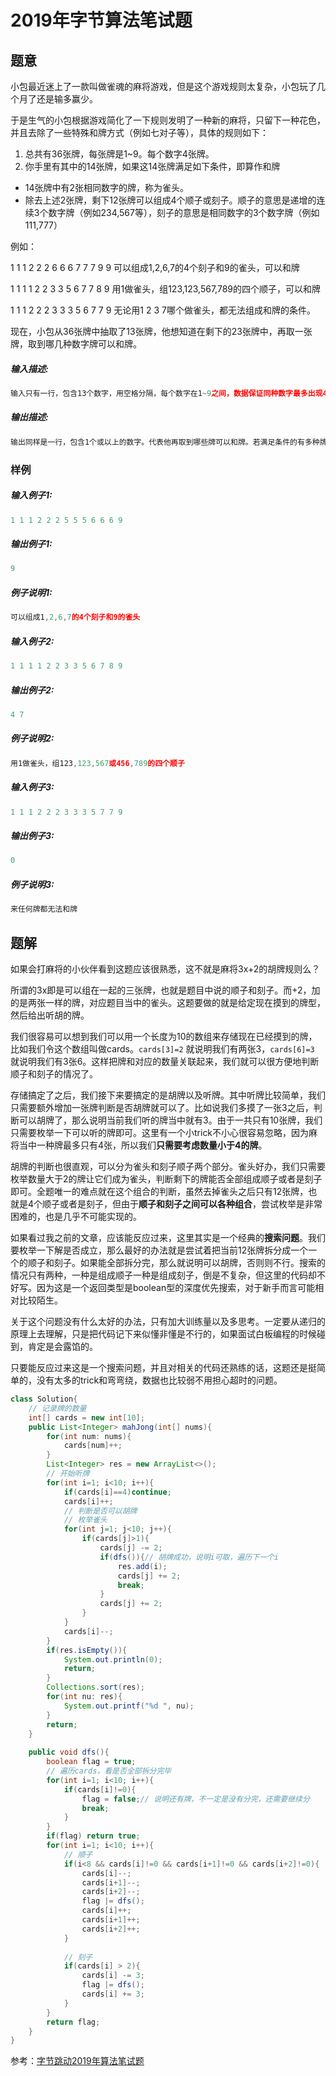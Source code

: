 # 2019年字节算法笔试题

## 题意

小包最近迷上了一款叫做雀魂的麻将游戏，但是这个游戏规则太复杂，小包玩了几个月了还是输多赢少。

于是生气的小包根据游戏简化了一下规则发明了一种新的麻将，只留下一种花色，并且去除了一些特殊和牌方式（例如七对子等），具体的规则如下：

1. 总共有36张牌，每张牌是1~9。每个数字4张牌。
2. 你手里有其中的14张牌，如果这14张牌满足如下条件，即算作和牌

- 14张牌中有2张相同数字的牌，称为雀头。
- 除去上述2张牌，剩下12张牌可以组成4个顺子或刻子。顺子的意思是递增的连续3个数字牌（例如234,567等），刻子的意思是相同数字的3个数字牌（例如111,777）

例如：

1 1 1 2 2 2 6 6 6 7 7 7 9 9 可以组成1,2,6,7的4个刻子和9的雀头，可以和牌

1 1 1 1 2 2 3 3 5 6 7 7 8 9 用1做雀头，组123,123,567,789的四个顺子，可以和牌

1 1 1 2 2 2 3 3 3 5 6 7 7 9 无论用1 2 3 7哪个做雀头，都无法组成和牌的条件。

现在，小包从36张牌中抽取了13张牌，他想知道在剩下的23张牌中，再取一张牌，取到哪几种数字牌可以和牌。

##### **输入描述:**

```javascript
输入只有一行，包含13个数字，用空格分隔，每个数字在1~9之间，数据保证同种数字最多出现4次。
```

##### **输出描述:**

```javascript
输出同样是一行，包含1个或以上的数字。代表他再取到哪些牌可以和牌。若满足条件的有多种牌，请按从小到大的顺序输出。若没有满足条件的牌，请输出一个数字0
```

### **样例**

##### **输入例子1:**

```javascript
1 1 1 2 2 2 5 5 5 6 6 6 9
```

##### **输出例子1:**

```javascript
9
```

##### **例子说明1:**

```javascript
可以组成1,2,6,7的4个刻子和9的雀头
```

##### **输入例子2:**

```javascript
1 1 1 1 2 2 3 3 5 6 7 8 9
```

##### **输出例子2:**

```javascript
4 7
```

##### **例子说明2:**

```javascript
用1做雀头，组123,123,567或456,789的四个顺子
```

##### **输入例子3:**

```javascript
1 1 1 2 2 2 3 3 3 5 7 7 9
```

##### **输出例子3:**

```javascript
0
```

##### **例子说明3:**

```javascript
来任何牌都无法和牌
```

## **题解**

如果会打麻将的小伙伴看到这题应该很熟悉，这不就是麻将3x+2的胡牌规则么？

所谓的3x即是可以组在一起的三张牌，也就是题目中说的顺子和刻子。而+2，加的是两张一样的牌，对应题目当中的雀头。这题要做的就是给定现在摸到的牌型，然后给出听胡的牌。

我们很容易可以想到我们可以用一个长度为10的数组来存储现在已经摸到的牌，比如我们令这个数组叫做cards。`cards[3]=2` 就说明我们有两张3，`cards[6]=3` 就说明我们有3张6。这样把牌和对应的数量关联起来，我们就可以很方便地判断顺子和刻子的情况了。

存储搞定了之后，我们接下来要搞定的是胡牌以及听牌。其中听牌比较简单，我们只需要额外增加一张牌判断是否胡牌就可以了。比如说我们多摸了一张3之后，判断可以胡牌了，那么说明当前我们听的牌当中就有3。由于一共只有10张牌，我们只需要枚举一下可以听的牌即可。这里有一个小trick不小心很容易忽略，因为麻将当中一种牌最多只有4张，所以我们**只需要考虑数量小于4的牌**。

胡牌的判断也很直观，可以分为雀头和刻子顺子两个部分。雀头好办，我们只需要枚举数量大于2的牌让它们成为雀头，判断剩下的牌能否全部组成顺子或者是刻子即可。全题唯一的难点就在这个组合的判断，虽然去掉雀头之后只有12张牌，也就是4个顺子或者是刻子，但由于**顺子和刻子之间可以各种组合**，尝试枚举是非常困难的，也是几乎不可能实现的。

如果看过我之前的文章，应该能反应过来，这里其实是一个经典的**搜索问题**。我们要枚举一下解是否成立，那么最好的办法就是尝试着把当前12张牌拆分成一个一个的顺子和刻子。如果能全部拆分完，那么就说明可以胡牌，否则则不行。搜索的情况只有两种，一种是组成顺子一种是组成刻子，倒是不复杂，但这里的代码却不好写。因为这是一个返回类型是boolean型的深度优先搜索，对于新手而言可能相对比较陌生。

关于这个问题没有什么太好的办法，只有加大训练量以及多思考。一定要从递归的原理上去理解，只是把代码记下来似懂非懂是不行的，如果面试白板编程的时候碰到，肯定是会露馅的。

只要能反应过来这是一个搜索问题，并且对相关的代码还熟练的话，这题还是挺简单的，没有太多的trick和弯弯绕，数据也比较弱不用担心超时的问题。

```java
class Solution{
    // 记录牌的数量
    int[] cards = new int[10];
    public List<Integer> mahJong(int[] nums){
        for(int num: nums){
            cards[num]++;
        }
        List<Integer> res = new ArrayList<>();
        // 开始听牌
        for(int i=1; i<10; i++){
            if(cards[i]==4)continue;
            cards[i]++;
            // 判断是否可以胡牌
            // 枚举雀头
            for(int j=1; j<10; j++){
                if(cards[j]>1){
                    cards[j] -= 2;
                    if(dfs()){// 胡牌成功，说明i可取，遍历下一个i
                        res.add(i);
                        cards[j] += 2;
                        break;
                    }
                    cards[j] += 2;
                }
            }
            cards[i]--;
        }
        if(res.isEmpty()){
            System.out.println(0);
            return;
        }
        Collections.sort(res);
        for(int nu: res){
            System.out.printf("%d ", nu);
        }
        return;
    }
    
    public void dfs(){
        boolean flag = true;
        // 遍历cards，看是否全部拆分完毕
        for(int i=1; i<10; i++){
            if(cards[i]!=0){
                flag = false;// 说明还有牌，不一定是没有分完，还需要继续分
                break;
            }
        }
        if(flag) return true;
        for(int i=1; i<10; i++){
            // 顺子
            if(i<8 && cards[i]!=0 && cards[i+1]!=0 && cards[i+2]!=0){
                cards[i]--;
                cards[i+1]--;
                cards[i+2]--;
                flag |= dfs();
                cards[i]++;
                cards[i+1]++;
                cards[i+2]++;
            }
            
            // 刻子
            if(cards[i] > 2){
                cards[i] -= 3;
                flag |= dfs();
                cards[i] += 3;
            }
        }
        return flag;
    }
}
```

参考：[字节跳动2019年算法笔试题](https://cloud.tencent.com/developer/article/1770749)